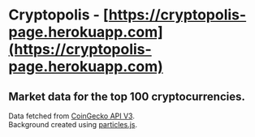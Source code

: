 # Cryptopolis - [https://cryptopolis-page.herokuapp.com](https://cryptopolis-page.herokuapp.com) 
## Market data for the top 100 cryptocurrencies.
Data fetched from [CoinGecko API V3](https://www.coingecko.com/api/documentations/v3#/).
<br/>
Background created using [particles.js](https://vincentgarreau.com/particles.js).
